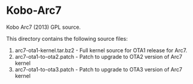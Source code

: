 Kobo-Arc7
=========

Kobo Arc7 (2013) GPL source.

This directory contains the following source files:

1. arc7-ota1-kernel.tar.bz2 - Full kernel source for OTA1 release for Arc7.
2. arc7-ota1-to-ota2.patch - Patch to upgrade to OTA2 version of Arc7 kernel
3. arc7-ota1-to-ota3.patch - Patch to upgrade to OTA3 version of Arc7 kernel

